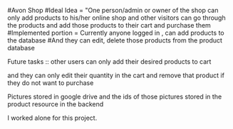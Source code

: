 #Avon Shop
#Ideal Idea = "One person/admin or owner of the shop can only add products to his/her online shop
and other visitors can go through the products and add those products to their cart and purchase them
#Implemented portion = Currently anyone logged in , can add products to the database
#And they can edit, delete those products from the product database

Future tasks :: other users can only add their desired products to cart

and they can only edit their quantity in the cart and remove that product if they do not want to purchase

Pictures stored in google drive and the ids of those pictures stored in the product resource in the backend

I worked alone for this project.
